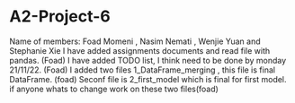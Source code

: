 # A2-Project-6
Name of members: Foad Momeni , Nasim Nemati , Wenjie Yuan and Stephanie Xie
I have added assignments documents and read file with pandas. (Foad)
I have added TODO list, I think need to be done by monday 21/11/22. (Foad)
I added two files 1_DataFrame_merging , this file is final DataFrame. (foad)
Seconf file is 2_first_model which is final for first model. if anyone whats to change work on these two files(foad)
